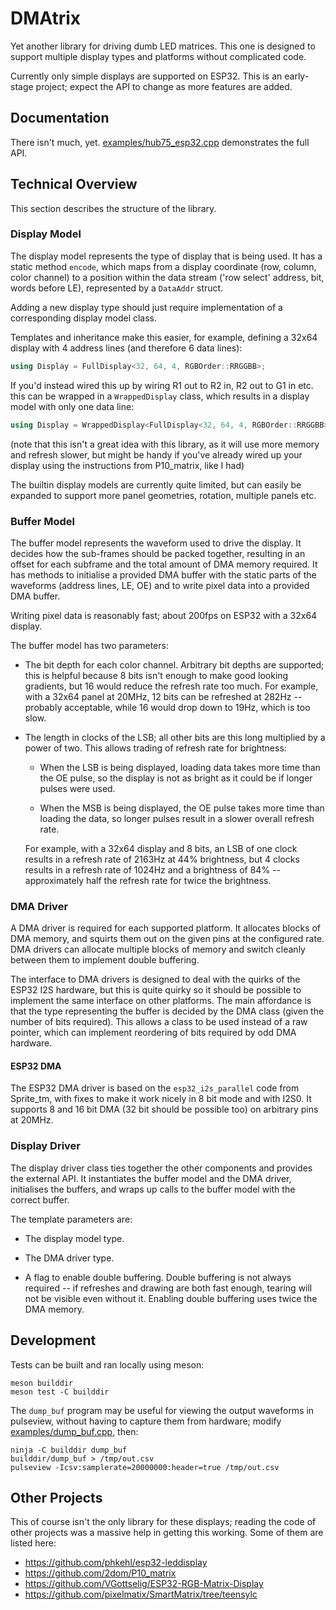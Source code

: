 # DMAtrix

Yet another library for driving dumb LED matrices. This one is designed to
support multiple display types and platforms without complicated code.

Currently only simple displays are supported on ESP32. This is an early-stage
project; expect the API to change as more features are added.

## Documentation

There isn't much, yet. [examples/hub75_esp32.cpp](examples/hub75_esp32.cpp)
demonstrates the full API.

## Technical Overview

This section describes the structure of the library.

### Display Model

The display model represents the type of display that is being used. It has a
static method `encode`, which maps from a display coordinate (row, column,
color channel) to a position within the data stream ('row select' address, bit,
words before LE), represented by a `DataAddr` struct.

Adding a new display type should just require implementation of a corresponding
display model class.

Templates and inheritance make this easier, for example, defining a 32x64
display with 4 address lines (and therefore 6 data lines):

```cpp
using Display = FullDisplay<32, 64, 4, RGBOrder::RRGGBB>;
```

If you'd instead wired this up by wiring R1 out to R2 in, R2 out to G1 in etc.
this can be wrapped in a `WrappedDisplay` class, which results in a display model
with only one data line:

```cpp
using Display = WrappedDisplay<FullDisplay<32, 64, 4, RGBOrder::RRGGBB>>;
```

(note that this isn't a great idea with this library, as it will use more
memory and refresh slower, but might be handy if you've already wired up your
display using the instructions from P10_matrix, like I had)

The builtin display models are currently quite limited, but can easily be
expanded to support more panel geometries, rotation, multiple panels etc.

### Buffer Model

The buffer model represents the waveform used to drive the display. It decides
how the sub-frames should be packed together, resulting in an offset for each
subframe and the total amount of DMA memory required. It has methods to
initialise a provided DMA buffer with the static parts of the waveforms
(address lines, LE, OE) and to write pixel data into a provided DMA buffer.

Writing pixel data is reasonably fast; about 200fps on ESP32 with a 32x64
display.

The buffer model has two parameters:

-   The bit depth for each color channel. Arbitrary bit depths are supported;
    this is helpful because 8 bits isn't enough to make good looking gradients,
    but 16 would reduce the refresh rate too much. For example, with a 32x64
    panel at 20MHz, 12 bits can be refreshed at 282Hz -- probably acceptable,
    while 16 would drop down to 19Hz, which is too slow.

-   The length in clocks of the LSB; all other bits are this long multiplied by
    a power of two. This allows trading of refresh rate for brightness:

    -   When the LSB is being displayed, loading data takes more time than the
        OE pulse, so the display is not as bright as it could be if longer
        pulses were used.

    -   When the MSB is being displayed, the OE pulse takes more time than
        loading the data, so longer pulses result in a slower overall refresh
        rate.

    For example, with a 32x64 display and 8 bits, an LSB of one clock results
    in a refresh rate of 2163Hz at 44% brightness, but 4 clocks results in a
    refresh rate of 1024Hz and a brightness of 84% -- approximately half the
    refresh rate for twice the brightness.

### DMA Driver

A DMA driver is required for each supported platform. It allocates blocks of
DMA memory, and squirts them out on the given pins at the configured rate. DMA
drivers can allocate multiple blocks of memory and switch cleanly between them
to implement double buffering.

The interface to DMA drivers is designed to deal with the quirks of the ESP32
I2S hardware, but this is quite quirky so it should be possible to implement
the same interface on other platforms. The main affordance is that the type
representing the buffer is decided by the DMA class (given the number of bits
required). This allows a class to be used instead of a raw pointer, which can
implement reordering of bits required by odd DMA hardware.

#### ESP32 DMA

The ESP32 DMA driver is based on the `esp32_i2s_parallel` code from Sprite_tm,
with fixes to make it work nicely in 8 bit mode and with I2S0. It supports 8
and 16 bit DMA (32 bit should be possible too) on arbitrary pins at 20MHz.

### Display Driver

The display driver class ties together the other components and provides the
external API. It instantiates the buffer model and the DMA driver, initialises
the buffers, and wraps up calls to the buffer model with the correct buffer.

The template parameters are:

- The display model type.

- The DMA driver type.

- A flag to enable double buffering. Double buffering is not always required --
  if refreshes and drawing are both fast enough, tearing will not be visible
  even without it. Enabling double buffering uses twice the DMA memory.

## Development

Tests can be built and ran locally using meson:

```shell
meson builddir
meson test -C builddir
```

The `dump_buf` program may be useful for viewing the output waveforms in
pulseview, without having to capture them from hardware; modify
[examples/dump_buf.cpp](examples/dump_buf.cpp), then:

```shell
ninja -C builddir dump_buf
builddir/dump_buf > /tmp/out.csv
pulseview -Icsv:samplerate=20000000:header=true /tmp/out.csv
```

## Other Projects

This of course isn't the only library for these displays; reading the code of
other projects was a massive help in getting this working. Some of them are
listed here:

- https://github.com/phkehl/esp32-leddisplay
- https://github.com/2dom/P10_matrix
- https://github.com/VGottselig/ESP32-RGB-Matrix-Display
- https://github.com/pixelmatix/SmartMatrix/tree/teensylc
